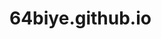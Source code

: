 # 64biye.github.io
<!doctype html>
<html>
<head>
<meta charset="utf-8">
<title>六4毕业纪念网站</title>
	<script>
	mm = prompt("请输入密码");
		if (mm == 6464){


		}else{alert('密码错误');
			 while(mm!=6464){
			 mm = prompt("请输入密码");
			if (mm==6464){break;}else{alert('密码错误');continue;}
			 }
			 }
	</script>
<style>
	.sj{
	width: 10000000px; height:1600000px; background: url("file:///C:/Users/HP/Desktop/sucai/7c790d48bab543d392dad036e39a326f.gif") no-repeat left top fixed;
	}
	body{
   	background:url("file:///C:/Users/HP/Desktop/sucai/%E4%B8%8B%E8%BD%BD.jpg") #e0ffff no-repeat center top fixed;
	}
	</style>
</head>
<body>
	<div class="sj"></div>
	<audio autoplay='autoplay' loop='loop' src="file:///C:/Users/HP/Desktop/sucai/701e_a72b_7daa_32da1eff09bb01059d75498d15144104.mp3"></audio>
	<br>
		<br>	<br>	<br>	<br>	<br>	<br>	<br>	<br>	<br>	<br>	<br>	<br>	<br>	<br>	<br>	<br>	<br>	<br>	<br>	<br>	<br>	<br>	<br>	<br>	<br>	<br>	<br>	<br>	<br>	<br>	<br>	<br>	<br>	<br>	<br>	<br>	<br>	<br>	<br>	<br>	<br>	<br>	<br>	<br>	<br>	<br>	<br>	<br>	<br>	<br>
</body>
</html>
